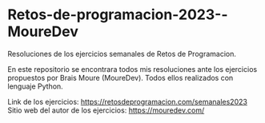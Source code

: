 # Retos-de-programacion-2023--MoureDev
Resoluciones de los ejercicios semanales de Retos de Programacion.

En este repositorio se encontrara todos mis resoluciones ante los ejercicios propuestos por Brais Moure (MoureDev).
Todos ellos realizados con lenguaje Python.

Link de los ejercicios: https://retosdeprogramacion.com/semanales2023
Sitio web del autor de los ejercicios: https://mouredev.com/
